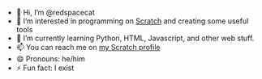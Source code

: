 - 👋 Hi, I’m @redspacecat
- 👀 I’m interested in programming on [Scratch](https://scratch.mit.edu/) and creating some useful tools
- 🌱 I’m currently learning Python, HTML, Javascript, and other web stuff.
- 📫 You can reach me on [my Scratch profile](https://scratch.mit.edu/users/redspacecat#comments)
- 😄 Pronouns: he/him
- ⚡ Fun fact: I exist

<!---
redspacecat/redspacecat is a ✨ special ✨ repository because its `README.md` (this file) appears on your GitHub profile.
You can click the Preview link to take a look at your changes.
--->
<!---- 💞️ I’m looking to collaborate on ... --->
